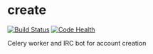 # create
[![Build Status](https://jenkins.ocf.berkeley.edu/buildStatus/icon?job=create-test)](https://jenkins.ocf.berkeley.edu/view/create-test/)
[![Code Health](https://landscape.io/github/ocf/create/master/landscape.svg?style=flat)](https://landscape.io/github/ocf/create/master)

Celery worker and IRC bot for account creation
